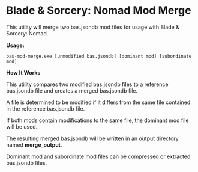 # Blade & Sorcery: Nomad Mod Merge

This utility will merge two bas.jsondb mod files for usage with Blade & Sorcery: Nomad.

**Usage:**

  `bas-mod-merge.exe [unmodified bas.jsondb] [dominant mod] [subordinate mod]`
  
**How It Works**

This utility compares two modified bas.jsondb files to a reference bas.jsondb file and creates a merged bas.jsondb file.

A file is determined to be modified if it differs from the same file contained in the reference bas.jsondb file.

If both mods contain modifications to the same file, the dominant mod file will be used.

The resulting merged bas.jsondb will be written in an output directory named **merge_output**.

Dominant mod and subordinate mod files can be compressed or extracted bas.jsondb files.